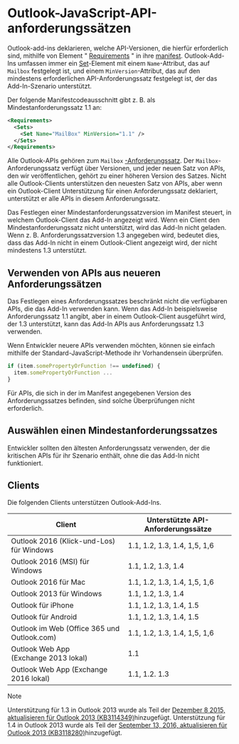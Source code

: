 # <a name="outlook-javascript-api-requirement-sets"></a>Outlook-JavaScript-API-anforderungssätzen

Outlook-add-ins deklarieren, welche API-Versionen, die hierfür erforderlich sind, mithilfe von Element " [Requirements](/javascript/office/manifest/requirements) " in ihre [manifest](https://docs.microsoft.com/office/dev/add-ins/develop/add-in-manifests). Outlook-Add-Ins umfassen immer ein [Set](/javascript/office/manifest/set)-Element mit einem `Name`-Attribut, das auf `Mailbox` festgelegt ist, und einem `MinVersion`-Attribut, das auf den mindestens erforderlichen API-Anforderungssatz festgelegt ist, der das Add-In-Szenario unterstützt.

Der folgende Manifestcodeausschnitt gibt z. B. als Mindestanforderungssatz 1.1 an:

```xml
<Requirements>
  <Sets>
    <Set Name="MailBox" MinVersion="1.1" />
  </Sets>
</Requirements>
```

Alle Outlook-APIs gehören zum `Mailbox` [-Anforderungssatz](https://docs.microsoft.com/office/dev/add-ins/develop/specify-office-hosts-and-api-requirements). Der `Mailbox`-Anforderungssatz verfügt über Versionen, und jeder neuen Satz von APIs, den wir veröffentlichen, gehört zu einer höheren Version des Satzes. Nicht alle Outlook-Clients unterstützen den neuesten Satz von APIs, aber wenn ein Outlook-Client Unterstützung für einen Anforderungssatz deklariert, unterstützt er alle APIs in diesem Anforderungssatz.

Das Festlegen einer Mindestanforderungssatzversion im Manifest steuert, in welchem Outlook-Client das Add-In angezeigt wird. Wenn ein Client den Mindestanforderungssatz nicht unterstützt, wird das Add-In nicht geladen. Wenn z. B. Anforderungssatzversion 1.3 angegeben wird, bedeutet dies, dass das Add-In nicht in einem Outlook-Client angezeigt wird, der nicht mindestens 1.3 unterstützt.

## <a name="using-apis-from-later-requirement-sets"></a>Verwenden von APIs aus neueren Anforderungssätzen

Das Festlegen eines Anforderungssatzes beschränkt nicht die verfügbaren APIs, die das Add-In verwenden kann. Wenn das Add-In beispielsweise Anforderungssatz 1.1 angibt, aber in einem Outlook-Client ausgeführt wird, der 1.3 unterstützt, kann das Add-In APIs aus Anforderungssatz 1.3 verwenden.

Wenn Entwickler neuere APIs verwenden möchten, können sie einfach mithilfe der Standard-JavaScript-Methode ihr Vorhandensein überprüfen.

```js
if (item.somePropertyOrFunction !== undefined) {
  item.somePropertyOrFunction ...
}
```

Für APIs, die sich in der im Manifest angegebenen Version des Anforderungssatzes befinden, sind solche Überprüfungen nicht erforderlich.

## <a name="choosing-a-minimum-requirement-set"></a>Auswählen einen Mindestanforderungssatzes

Entwickler sollten den ältesten Anforderungssatz verwenden, der die kritischen APIs für ihr Szenario enthält, ohne die das Add-In nicht funktioniert.

## <a name="clients"></a>Clients

Die folgenden Clients unterstützen Outlook-Add-Ins.

| Client | Unterstützte API-Anforderungssätze |
| --- | --- |
| Outlook 2016 (Klick-und-Los) für Windows | 1.1, 1.2, 1.3, 1.4, 1,5, 1,6 |
| Outlook 2016 (MSI) für Windows | 1.1, 1.2, 1.3, 1.4 |
| Outlook 2016 für Mac | 1.1, 1.2, 1.3, 1.4, 1,5, 1,6 |
| Outlook 2013 für Windows | 1.1, 1.2, 1.3, 1.4 |
| Outlook für iPhone | 1.1, 1.2, 1.3, 1.4, 1.5 |
| Outlook für Android | 1.1, 1.2, 1.3, 1.4, 1.5 |
| Outlook im Web (Office 365 und Outlook.com) | 1.1, 1.2, 1.3, 1.4, 1,5, 1,6 |
| Outlook Web App (Exchange 2013 lokal) | 1.1 |
| Outlook Web App (Exchange 2016 lokal) | 1.1, 1.2. 1.3 |

> [!NOTE] 
> Unterstützung für 1.3 in Outlook 2013 wurde als Teil der [Dezember 8 2015, aktualisieren für Outlook 2013 (KB3114349)](https://support.microsoft.com/kb/3114349)hinzugefügt. Unterstützung für 1.4 in Outlook 2013 wurde als Teil der [September 13, 2016, aktualisieren für Outlook 2013 (KB3118280)](https://support.microsoft.com/help/3118280)hinzugefügt.
